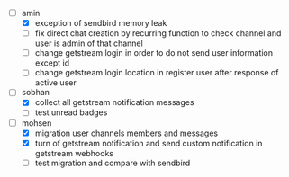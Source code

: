 - [ ] amin 
	- [x] exception of sendbird memory leak
	- [ ] fix direct chat creation by recurring function to check channel and user is admin of that channel
	- [ ] change getstream login in order to do not send user information except id
	- [ ] change getstream login location in register user after response of active user
- [ ] sobhan
	- [x] collect all getstream notification messages
	- [ ] test unread badges
- [ ] mohsen
	- [x] migration user channels members and messages
	- [x] turn of getstream notification and send custom notification in getstream webhooks
	- [ ] test migration and compare with sendbird
